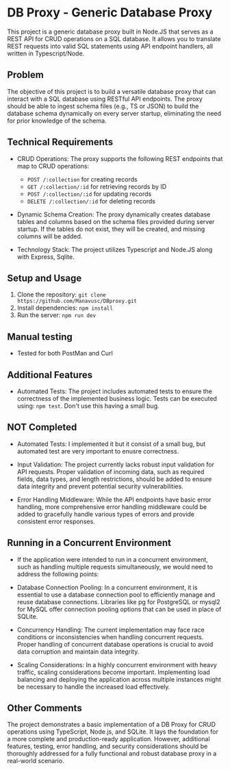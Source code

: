 # DB Proxy - Generic Database Proxy

This project is a generic database proxy built in Node.JS that serves as a REST API for CRUD operations on a SQL database. It allows you to translate REST requests into valid SQL statements using API endpoint handlers, all written in Typescript/Node.

## Problem

The objective of this project is to build a versatile database proxy that can interact with a SQL database using RESTful API endpoints. The proxy should be able to ingest schema files (e.g., TS or JSON) to build the database schema dynamically on every server startup, eliminating the need for prior knowledge of the schema.

## Technical Requirements

- CRUD Operations: The proxy supports the following REST endpoints that map to CRUD operations:
  - `POST /:collection` for creating records
  - `GET /:collection/:id` for retrieving records by ID
  - `POST /:collection/:id` for updating records
  - `DELETE /:collection/:id` for deleting records

- Dynamic Schema Creation: The proxy dynamically creates database tables and columns based on the schema files provided during server startup. If the tables do not exist, they will be created, and missing columns will be added.

- Technology Stack: The project utilizes Typescript and Node.JS along with Express, Sqlite.

## Setup and Usage

1. Clone the repository: `git clone https://github.com/Manavusc/DBproxy.git`
2. Install dependencies: `npm install`
3. Run the server: `npm run dev`


## Manual testing 

- Tested for both PostMan and Curl 

## Additional Features

- Automated Tests: The project includes automated tests to ensure the correctness of the implemented business logic. Tests can be executed using: `npm test`. Don't use this having a small bug.

## NOT Completed

- Automated Tests:  I implemented it but it consist of a small bug, but automated test are very important to enusre correctness.

- Input Validation: The project currently lacks robust input validation for API requests. Proper validation of incoming data, such as required fields, data types, and length restrictions, should be added to ensure data integrity and prevent potential security vulnerabilities.

- Error Handling Middleware: While the API endpoints have basic error handling, more comprehensive error handling middleware could be added to gracefully handle various types of errors and provide consistent error responses.


## Running in a Concurrent Environment

- If the application were intended to run in a concurrent environment, such as handling multiple requests simultaneously, we would need to address the following points:

- Database Connection Pooling: In a concurrent environment, it is essential to use a database connection pool to efficiently manage and reuse database connections. Libraries like pg for PostgreSQL or mysql2 for MySQL offer connection pooling options that can be used in place of SQLite.

- Concurrency Handling: The current implementation may face race conditions or inconsistencies when handling concurrent requests. Proper handling of concurrent database operations is crucial to avoid data corruption and maintain data integrity.

- Scaling Considerations: In a highly concurrent environment with heavy traffic, scaling considerations become important. Implementing load balancing and deploying the application across multiple instances might be necessary to handle the increased load effectively.

## Other Comments

The project demonstrates a basic implementation of a DB Proxy for CRUD operations using TypeScript, Node.js, and SQLite. It lays the foundation for a more complete and production-ready application. However, additional features, testing, error handling, and security considerations should be thoroughly addressed for a fully functional and robust database proxy in a real-world scenario.

